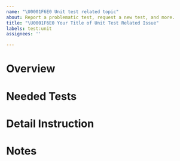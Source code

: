 ```yaml
---
name: "\U0001F6E0️ Unit test related topic"
about: Report a problematic test, request a new test, and more.
title: "\U0001F6E0️ Your Title of Unit Test Related Issue"
labels: test:unit
assignees: ''

---
```


# Overview

# Needed Tests

# Detail Instruction

# Notes
